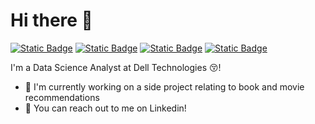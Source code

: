 # Hi there 👋
[![Static Badge](https://img.shields.io/badge/ijohari-linkedin?style=flat&logo=linkedin&logoColor=%23ffffff&color=%230077b5&link=https%3A%2F%2Fwww.linkedin.com%2Fin%2Fijohari%2F)](https://www.linkedin.com/in/ijohari/)
[![Static Badge](https://img.shields.io/badge/ishikajohari-medium?style=flat&logo=medium&logoColor=%23ffffff&labelColor=%23000000&color=%23000000&link=https%3A%2F%2Fishikajohari.medium.com%2F)](https://ishikajohari.medium.com/)
[![Static Badge](https://img.shields.io/badge/ishijohari%40gmail.com-gmail?style=flat&logo=gmail&logoColor=%23ffffff&labelColor=%23c71610&color=%23c71610&link=ishijohari%40gmail.com)](mailto:ishijohari@gmail.com)
[![Static Badge](https://img.shields.io/badge/ishikajohari-kaggle?style=flat&logo=kaggle&logoColor=%23ffffff&labelColor=%2320beff&color=%2320beff&link=https%3A%2F%2Fwww.kaggle.com%2Fishikajohari)](https://www.kaggle.com/ishikajohari)

I'm a Data Science Analyst at Dell Technologies 😚!

- 🔭 I'm currently working on a side project relating to book and movie recommendations
- 💬 You can reach out to me on Linkedin!


<!--

## Find me on [Kaggle](https://kaggle.com/ishikajohari) and [Medium](https://medium.com/@ishikajohari).

### Kaggle tiers:
![competition](https://road-to-kaggle-grandmaster.vercel.app/api/badges/ishikajohari/competition)
![dataset](https://road-to-kaggle-grandmaster.vercel.app/api/badges/ishikajohari/dataset)
![notebook](https://road-to-kaggle-grandmaster.vercel.app/api/badges/ishikajohari/notebook)
![discussion](https://road-to-kaggle-grandmaster.vercel.app/api/badges/ishikajohari/discussion)

**ishijo/ishijo** is a ✨ _special_ ✨ repository because its `README.md` (this file) appears on your GitHub profile.

Here are some ideas to get you started:

- 🔭 I’m currently working on ...
- 🌱 I’m currently learning ...
- 👯 I’m looking to collaborate on ...
- 🤔 I’m looking for help with ...
- 💬 Ask me about ...
- 📫 How to reach me: ...
- 😄 Pronouns: ...
- ⚡ Fun fact: ...
-->
